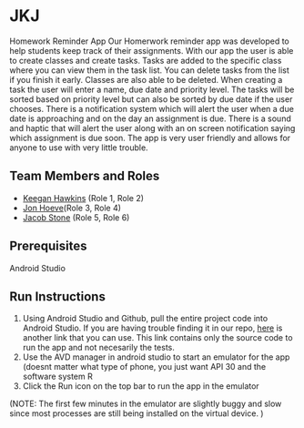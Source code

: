 # JKJ

Homework Reminder App 
Our Homerwork reminder app was developed to help students keep track of their assignments. With our app the user is able to create classes and create tasks.
Tasks are added to the specific class where you can view them in the task list. You can delete tasks from the list if you finish it early. Classes are also able to be deleted.
When creating a task the user will enter a name, due date and priority level. The tasks will be sorted based on priority level but can also be sorted by due date if the 
user chooses. There is a notification system which will alert the user when a due date is approaching and on the day an assignment is due. There is a sound
and haptic that will alert the user along with an on screen notification saying which assignment is due soon. The app is very user friendly and allows for anyone to 
use with very little trouble.

## Team Members and Roles

* [Keegan Hawkins](https://github.com/Khawk2000/CIS350-HW2-Hawkins.git) (Role 1, Role 2)
* [Jon Hoeve](https://github.com/hoevejo/CIS350-HW2-Hoeve)(Role 3, Role 4)
* [Jacob Stone](https://github.com/stoneyboi/CIS350-HW2-Stone.git) (Role 5, Role 6)

## Prerequisites
Android Studio 
## Run Instructions
1. Using Android  Studio and Github, pull the entire project code into Android Studio. If you are having trouble finding it in our repo, [here](https://github.com/stoneyboi/Homework_Reminder) is another link that you can use. This link contains only the source code to run the app and not necesarily the tests. 
2. Use the AVD manager in android studio to start an emulator for the app (doesnt matter what type of phone, you just want API 30 and the software system R
3. Click the Run icon on the top bar to run the app in the emulator 

(NOTE: The first few minutes in the emulator are slightly buggy and slow since most processes are still being installed on the virtual device. )
